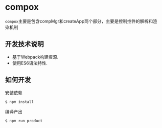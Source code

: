 # compox

`compox`主要是包含compMgr和createApp两个部分，主要是控制控件的解析和渲染机制

## 开发技术说明

* 基于Webpack构建资源.
* 使用ES6语法特性.

## 如何开发

安装依赖
```
$ npm install
```

编译产出
```
$ npm run product
```
